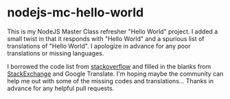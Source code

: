 # nodejs-mc-hello-world

This is my NodeJS Master Class refresher "Hello World" project. I added a small twist in that it responds with "Hello World" and a spurious list of translations of "Hello World". I apologize in advance for any poor translations or missing languages.

I borrowed the code list from [stackoverflow](https://stackoverflow.com/questions/5580876/navigator-language-list-of-all-languages) and filled in the blanks from [StackExchange](https://codegolf.stackexchange.com/questions/146544/hello-world-in-multiple-languages) and Google Translate. I'm hoping maybe the community can help me out with some of the missing codes and translations... Thanks in advance for any helpful pull requests.
